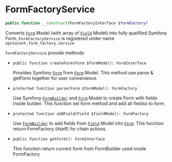 FormFactoryService
==================

```php
public function __construct(FormFactoryInterface $formFactory)
```

Converts [`Form`](../../src/Model/Form.php) Model (with array of [`Field`](../../src/Model/Field.php) Model) into fully qualified Symfony Form.
``FormFactoryService`` is registered under name ``opstalent.form_factory.service``

``FormFactoryService`` provide methods:

 - ``public function createForm(Form $formModel): FormInterface``
 
    Provides Symfony [`Form`](https://github.com/symfony/form/blob/master/Form.php) from [`Form`](../../src/Model/Form.php) Model. This method use parse & getForm together for user convenience.
    
 - ``protected function parse(Form $formModel): FormFactory``
 
    Use Symfony [`FormBuilder`](https://github.com/symfony/form/blob/master/FormBuilder.php) and [`Form`](../../src/Model/Form.php) Model to create Form with fields inside builder. 
    This function set form method and add all fieldss to form.
    
 - ``protected function addField(Field $fieldModel): FormFactory``
 
    Use [`FormBuilder`](https://github.com/symfony/form/blob/master/FormBuilder.php) to add fields from [`Field`](../../src/Model/Field.php) Model into [`Form`](https://github.com/symfony/form/blob/master/Form.php). 
    This function return FormFactory (itself) for chain actions.

 - ``public function getForm(): FormInterface``

    This function return current form from FormBuilder used inside FormFactory
